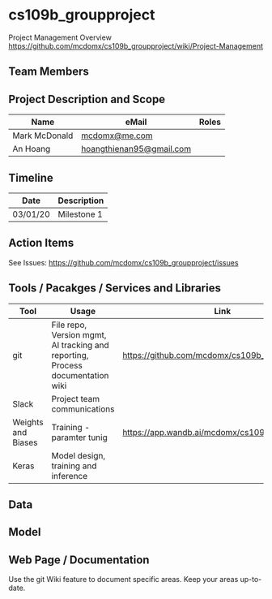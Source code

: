 # cs109b_groupproject
Project Management Overview
https://github.com/mcdomx/cs109b_groupproject/wiki/Project-Management

## Team Members


## Project Description and Scope
|Name           |eMail                         |Roles
|---------------|------------------------------|-----------------------
|Mark McDonald  |mcdomx@me.com                 |
|An Hoang       |hoangthienan95@gmail.com      |

## Timeline
|Date    |Description                                     |
|--------|------------------------------------------------|
|03/01/20|Milestone 1                                     |

## Action Items
See Issues:
https://github.com/mcdomx/cs109b_groupproject/issues


## Tools / Pacakges / Services and Libraries
|Tool         |Usage                                           | Link
|--------     |------------------------------------------------|--------------|
|git          |File repo, Version mgmt, AI tracking and reporting, Process documentation wiki| https://github.com/mcdomx/cs109b_groupproject/|
|Slack        |Project team communications | 
|Weights and Biases|Training - paramter tunig|https://app.wandb.ai/mcdomx/cs109b_groupproject 
|Keras        |Model design, training and inference|

## Data



## Model



## Web Page / Documentation

Use the git Wiki feature to document specific areas.  Keep your areas up-to-date.



